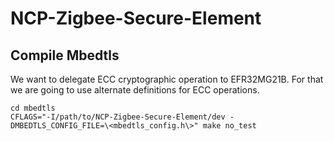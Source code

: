 # NCP-Zigbee-Secure-Element

## Compile Mbedtls

We want to delegate ECC cryptographic operation to EFR32MG21B. For that we are going to use alternate definitions for ECC operations.

```
cd mbedtls
CFLAGS="-I/path/to/NCP-Zigbee-Secure-Element/dev -DMBEDTLS_CONFIG_FILE=\<mbedtls_config.h\>" make no_test
```
